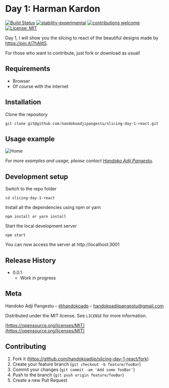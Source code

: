 # Day 1: Harman Kardon

[![Build Status](https://travis-ci.org/dwyl/esta.svg?branch=master)](https://github.com/handokoadjip/slicing-day-1-react)
[![stability-experimental](https://img.shields.io/badge/stability-experimental-orange.svg)](https://github.com/handokoadjip/slicing-day-1-react)
[![contributions welcome](https://img.shields.io/badge/contributions-welcome-brightgreen.svg?style=flat)](https://github.com/handokoadjip/slicing-day-1-react/fork)
[![License: MIT](https://img.shields.io/badge/License-MIT-yellow.svg)](https://opensource.org/licenses/MIT)

Day 1, I will show you the slicing to react of the beautiful designs made by https://pin.it/7hAltlS.

For those who want to contribute, just fork or download as usual!

## Requirements

- Browser
- Of course with the internet

## Installation

Clone the repository

    git clone git@github.com:handokoadjipangestu/slicing-day-1-react.git

## Usage example

![Home](https://bebaskripsi.000webhostapp.com/slicing-day-1/home.png)

_For more examples and usage, please contact [Handoko Adji Pangestu](https://www.instagram.com/handokoadp/)._

## Development setup

Switch to the repo folder

    cd slicing-day-1-react

Install all the dependencies using npm or yarn

    npm install or yarn install

Start the local development server

    npm start

You can now access the server at http://localhost:3001

## Release History

- 0.0.1
  - Work in progress

## Meta

Handoko Adji Pangestu – [@handokoadp](https://www.instagram.com/handokoadp/) – handokoadjipangestu@gmail.com

Distributed under the MIT license. See `LICENSE` for more information.

[https://opensource.org/licenses/MIT](https://opensource.org/licenses/MIT)

## Contributing

1. Fork it (<https://github.com/handokoadjip/slicing-day-1-react/fork>)
2. Create your feature branch (`git checkout -b feature/fooBar`)
3. Commit your changes (`git commit -am 'Add some fooBar'`)
4. Push to the branch (`git push origin feature/fooBar`)
5. Create a new Pull Request
